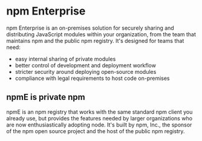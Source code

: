 # npm Enterprise

npm Enterprise is an on-premises solution for securely sharing and distributing
JavaScript modules within your organization, from the team that maintains npm
and the public npm registry. It's designed for teams that need:

- easy internal sharing of private modules
- better control of development and deployment workflow
- stricter security around deploying open-source modules
- compliance with legal requirements to host code on-premises

## npmE is private npm

npmE is an npm registry that works with the same standard npm client you
already use, but provides the features needed by larger organizations who are
now enthusiastically adopting node. It's built by npm, Inc., the sponsor of
the npm open source project and the host of the public npm registry.